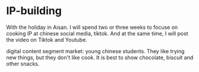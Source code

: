# IP-building
With the holiday in Aisan. I will spend two or three weeks to focuse on cooking IP at chinese social media, tiktok. And at the same time, I will post the video on Tiktok and Youtube. 

digital content
segment market: young chinese students. They like trying new things, but they don't like cook. It is best to show chocolate, biscuit and other snacks.  
